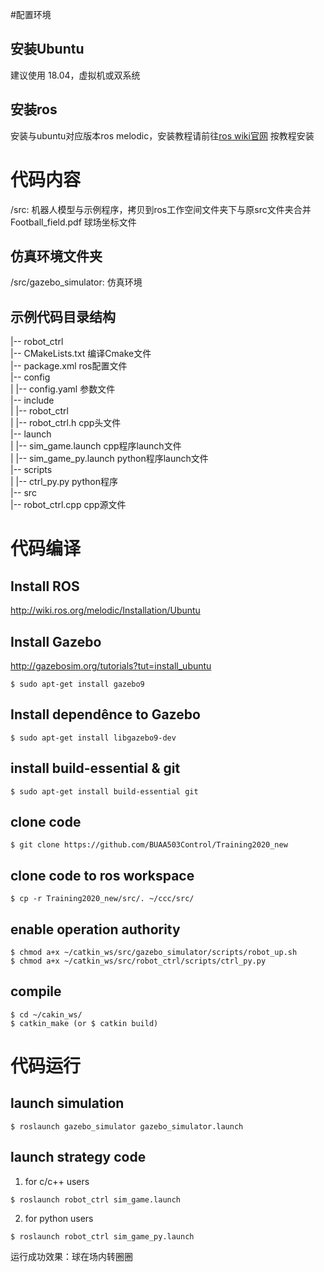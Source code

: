 #配置环境
## 安装Ubuntu
建议使用 18.04，虚拟机或双系统
## 安装ros
安装与ubuntu对应版本ros melodic，安装教程请前往[ros wiki官网](http://wiki.ros.org/melodic/Installation/Ubuntu) 按教程安装

# 代码内容
/src: 机器人模型与示例程序，拷贝到ros工作空间文件夹下与原src文件夹合并  
Football_field.pdf 球场坐标文件
## 仿真环境文件夹
/src/gazebo_simulator: 仿真环境
## 示例代码目录结构

|-- robot_ctrl  
            |-- CMakeLists.txt  编译Cmake文件  
            |-- package.xml	ros配置文件  
            |-- config		  
            |   |-- config.yaml	参数文件  
            |-- include  
            |   |-- robot_ctrl    
            |       |-- robot_ctrl.h	cpp头文件    
            |-- launch  
            |   |-- sim_game.launch	cpp程序launch文件  
            |   |-- sim_game_py.launch	python程序launch文件  
            |-- scripts			
            |   |-- ctrl_py.py		python程序  
            |-- src  
                |-- robot_ctrl.cpp	cpp源文件  

# 代码编译

## Install ROS
http://wiki.ros.org/melodic/Installation/Ubuntu

## Install Gazebo
http://gazebosim.org/tutorials?tut=install_ubuntu
```
$ sudo apt-get install gazebo9
```

## Install dependênce to Gazebo
```
$ sudo apt-get install libgazebo9-dev
```

## install build-essential & git
```
$ sudo apt-get install build-essential git 
```

## clone code
```
$ git clone https://github.com/BUAA503Control/Training2020_new
```
## clone code to ros workspace
```
$ cp -r Training2020_new/src/. ~/ccc/src/
```
## enable operation authority
```
$ chmod a+x ~/catkin_ws/src/gazebo_simulator/scripts/robot_up.sh 
$ chmod a+x ~/catkin_ws/src/robot_ctrl/scripts/ctrl_py.py 

```

## compile 
```
$ cd ~/cakin_ws/   
$ catkin_make (or $ catkin build)
```
# 代码运行
## launch simulation
```
$ roslaunch gazebo_simulator gazebo_simulator.launch 
```

## launch strategy code
1. for c/c++ users
```
$ roslaunch robot_ctrl sim_game.launch 
```
2. for python users
```
$ roslaunch robot_ctrl sim_game_py.launch
```

运行成功效果：球在场内转圈圈

